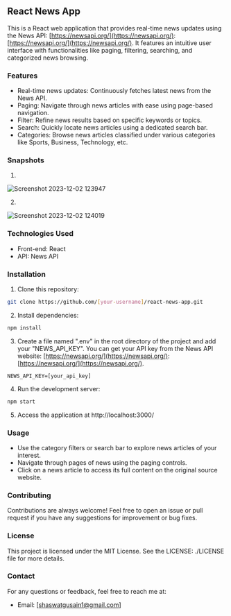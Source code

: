 ## React News App

This is a React web application that provides real-time news updates using the News API: [https://newsapi.org/](https://newsapi.org/): [https://newsapi.org/](https://newsapi.org/). It features an intuitive user interface with functionalities like paging, filtering, searching, and categorized news browsing.


### Features

* Real-time news updates: Continuously fetches latest news from the News API.
* Paging: Navigate through news articles with ease using page-based navigation.
* Filter: Refine news results based on specific keywords or topics.
* Search: Quickly locate news articles using a dedicated search bar.
* Categories: Browse news articles classified under various categories like Sports, Business, Technology, etc.

### Snapshots

1.
![Screenshot 2023-12-02 123947](https://github.com/Boahan/Newsapp/assets/111555189/8f7d8c65-f501-4674-9bd2-8df4010a2124)


2.
![Screenshot 2023-12-02 124019](https://github.com/Boahan/Newsapp/assets/111555189/afd0f34b-94fb-44a5-8722-9cf664d06f24)



### Technologies Used

* Front-end: React
* API: News API


### Installation

1. Clone this repository:

```bash
git clone https://github.com/[your-username]/react-news-app.git
```

2. Install dependencies:

```bash
npm install
```

3. Create a file named ".env" in the root directory of the project and add your "NEWS_API_KEY". You can get your API key from the News API website: [https://newsapi.org/](https://newsapi.org/): [https://newsapi.org/](https://newsapi.org/).

```
NEWS_API_KEY=[your_api_key]
```

4. Run the development server:

```bash
npm start
```

5. Access the application at http://localhost:3000/


### Usage

* Use the category filters or search bar to explore news articles of your interest.
* Navigate through pages of news using the paging controls.
* Click on a news article to access its full content on the original source website.


### Contributing

Contributions are always welcome! Feel free to open an issue or pull request if you have any suggestions for improvement or bug fixes.


### License

This project is licensed under the MIT License. See the LICENSE: ./LICENSE file for more details.


### Contact

For any questions or feedback, feel free to reach me at:

* Email: [shaswatgusain1@gmail.com]


